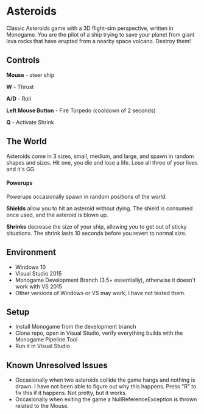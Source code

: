 # Asteroids

Classic Asteroids game with a 3D flight-sim perspective, written in Monogame. You are the pilot of a ship trying to save your planet from giant lava rocks that have erupted from a nearby space volcano. Destroy them!

## Controls
**Mouse** - steer ship

**W** - Thrust

**A/D** - Roll

**Left Mouse Button** - Fire Torpedo (cooldown of 2 seconds)

**Q** - Activate Shrink

## The World
Asteroids come in 3 sizes, small, medium, and large, and spawn in random shapes and sizes. Hit one, you die and lose a life. Lose all three of your lives and it's GG.

#### Powerups
Powerups occasionally spawn in random positions of the world.

**Shields** allow you to hit an asteroid without dying. The shield is consumed once used, and the asteroid is blown up.

**Shrinks** decrease the size of your ship, allowing you to get out of sticky situations. The shrink lasts 10 seconds before you revert to normal size.

## Environment
- Windows 10
- Visual Studio 2015
- Monogame Development Branch (3.5+ essentially), otherwise it doesn't work with VS 2015
- Other versions of Windows or VS may work, I have not tested them.

## Setup
- Install Monogame from the development branch
- Clone repo, open in Visual Studio, verify everything builds with the Monogame Pipeline Tool
- Run it in Visual Studio

## Known Unresolved Issues
- Occasionally when two asteroids collide the game hangs and nothing is drawn. I have not been able to figure out why this happens. Press "R" to fix this if it happens. Not pretty, but it works.
- Occasionally when exiting the game a NullReferenceException is thrown related to the Mouse.
